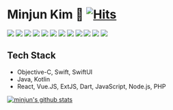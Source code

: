 # Minjun Kim 👋 [![Hits](https://hits.seeyoufarm.com/api/count/incr/badge.svg?url=https%3A%2F%2Fgithub.com%2Fmiraenec&count_bg=%233D82CA&title_bg=%23555555&icon=&icon_color=%23E7E7E7&title=hits&edge_flat=false)](https://hits.seeyoufarm.com)
<p>
  <img src="https://img.shields.io/badge/iOS-000000?style=flat-square&logo=iOS&logoColor=white"/>
  <img src="https://img.shields.io/badge/Android-3DDC84?style=flat-square&logo=Android&logoColor=white"/>
  <img src="https://img.shields.io/badge/React-61DAFB?style=flat-square&logo=React&logoColor=black"/>
  <img src="https://img.shields.io/badge/Vue.js-35495E?style=flat-square&logo=vuedotjs&logoColor=4FC08D"/>
  <img src="https://img.shields.io/badge/ReactNative-61DAFB?style=flat-square&logo=React&logoColor=black"/>
  <img src="https://img.shields.io/badge/Flutter-02569B?style=flat-square&logo=Flutter&logoColor=white"/>
  <img src="https://img.shields.io/badge/Sencha-86BC40?style=flat-square&logo=Sencha&logoColor=white"/>
  <img src="https://img.shields.io/badge/JavaScript-efd919?style=flat-square&logo=JavaScript&logoColor=black"/>
  <img src="https://img.shields.io/badge/HTML5-ea8035?style=flat-square&logo=HTML5&logoColor=white"/> 
  <img src="https://img.shields.io/badge/CSS3-146eb0?style=flat-square&logo=CSS3&logoColor=white"/>
  <img src="https://img.shields.io/badge/PHP-777BB4?style=flat-square&logo=PHP&logoColor=white"/>
  <img src="https://img.shields.io/badge/Node.js-339933?style=flat-square&logo=Node.js&logoColor=white"/> 
</p> 

<!--
**miraenec/miraenec** is a ✨ _special_ ✨ repository because its `README.md` (this file) appears on your GitHub profile.

Here are some ideas to get you started:

- 🔭 I’m currently working on ...
- 🌱 I’m currently learning ...
- 👯 I’m looking to collaborate on ...
- 🤔 I’m looking for help with ...
- 💬 Ask me about ...
- 📫 How to reach me: ...
- 😄 Pronouns: ...
- ⚡ Fun fact: ...
-->

##  Tech Stack
- Objective-C, Swift, SwiftUI
- Java, Kotlin
- React, Vue.JS, ExtJS, Dart, JavaScript, Node.js, PHP

[![minjun's github stats](https://github-readme-stats.vercel.app/api?username=miraenec&show_icons=true)](https://github.com/anuraghazra/github-readme-stats)


